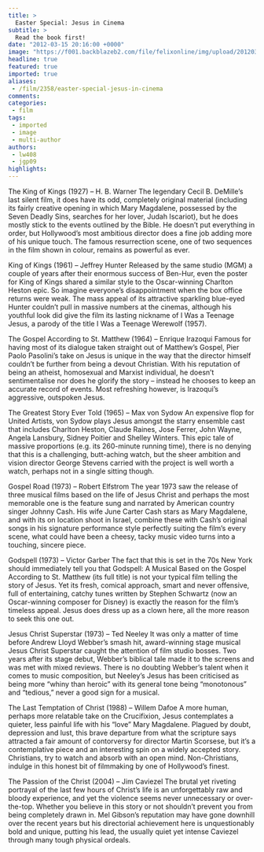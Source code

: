 ```yaml
---
title: >
  Easter Special: Jesus in Cinema
subtitle: >
  Read the book first!
date: "2012-03-15 20:16:00 +0000"
image: "https://f001.backblazeb2.com/file/felixonline/img/upload/201203152014-ams111-jesus.jpg"
headline: true
featured: true
imported: true
aliases:
 - /film/2358/easter-special-jesus-in-cinema
comments:
categories:
 - film
tags:
 - imported
 - image
 - multi-author
authors:
 - lw408
 - jgp09
highlights:
---
```


The King of Kings (1927) – H. B. Warner
 The legendary Cecil B. DeMille’s last silent film, it does have its odd, completely original material (including its fairly creative opening in which Mary Magdalene, possessed by the Seven Deadly Sins, searches for her lover, Judah Iscariot), but he does mostly stick to the events outlined by the Bible. He doesn’t put everything in order, but Hollywood’s most ambitious director does a fine job adding more of his unique touch. The famous resurrection scene, one of two sequences in the film shown in colour, remains as powerful as ever.

King of Kings (1961) – Jeffrey Hunter
 Released by the same studio (MGM) a couple of years after their enormous success of Ben-Hur, even the poster for King of Kings shared a similar style to the Oscar-winning Charlton Heston epic. So imagine everyone’s disappointment when the box office returns were weak. The mass appeal of its attractive sparkling blue-eyed Hunter couldn’t pull in massive numbers at the cinemas, although his youthful look did give the film its lasting nickname of I Was a Teenage Jesus, a parody of the title I Was a Teenage Werewolf (1957).

The Gospel According to St. Matthew (1964) – Enrique Irazoqui
 Famous for having most of its dialogue taken straight out of Matthew’s Gospel, Pier Paolo Pasolini’s take on Jesus is unique in the way that the director himself couldn’t be further from being a devout Christian. With his reputation of being an atheist, homosexual and Marxist individual, he doesn’t sentimentalise nor does he glorify the story – instead he chooses to keep an accurate record of events. Most refreshing however, is Irazoqui’s aggressive, outspoken Jesus.

The Greatest Story Ever Told (1965) – Max von Sydow
 An expensive flop for United Artists, von Sydow plays Jesus amongst the starry ensemble cast that includes Charlton Heston, Claude Raines, Jose Ferrer, John Wayne, Angela Lansbury, Sidney Poitier and Shelley Winters. This epic tale of massive proportions (e.g. its 260-minute running time), there is no denying that this is a challenging, butt-aching watch, but the sheer ambition and vision director George Stevens carried with the project is well worth a watch, perhaps not in a single sitting though.

Gospel Road (1973) – Robert Elfstrom
 The year 1973 saw the release of three musical films based on the life of Jesus Christ and perhaps the most memorable one is the feature sung and narrated by American country singer Johnny Cash. His wife June Carter Cash stars as Mary Magdalene, and with its on location shoot in Israel, combine these with Cash’s original songs in his signature performance style perfectly suiting the film’s every scene, what could have been a cheesy, tacky music video turns into a touching, sincere piece.

Godspell (1973) – Victor Garber
 The fact that this is set in the 70s New York should immediately tell you that Godspell: A Musical Based on the Gospel According to St. Matthew (its full title) is not your typical film telling the story of Jesus. Yet its fresh, comical approach, smart and never offensive, full of entertaining, catchy tunes written by Stephen Schwartz (now an Oscar-winning composer for Disney) is exactly the reason for the film’s timeless appeal. Jesus does dress up as a clown here, all the more reason to seek this one out.

Jesus Christ Superstar (1973) – Ted Neeley
 It was only a matter of time before Andrew Lloyd Webber’s smash hit, award-winning stage musical Jesus Christ Superstar caught the attention of film studio bosses. Two years after its stage debut, Webber’s biblical tale made it to the screens and was met with mixed reviews. There is no doubting Webber’s talent when it comes to music composition, but Neeley’s Jesus has been criticised as being more “whiny than heroic” with its general tone being “monotonous” and “tedious,” never a good sign for a musical.

The Last Temptation of Christ (1988) – Willem Dafoe
 A more human, perhaps more relatable take on the Crucifixion, Jesus contemplates a quieter, less painful life with his “love” Mary Magdalene. Plagued by doubt, depression and lust, this brave departure from what the scripture says attracted a fair amount of contorversy for director Martin Scorsese, but it’s a contemplative piece and an interesting spin on a widely accepted story. Christians, try to watch and absorb with an open mind. Non-Christians, indulge in this honest bit of filmmaking by one of Hollywood’s finest.

The Passion of the Christ (2004) – Jim Caviezel
 The brutal yet riveting portrayal of the last few hours of Christ’s life is an unforgettably raw and bloody experience, and yet the violence seems never unnecessary or over-the-top. Whether you believe in this story or not shouldn’t prevent you from being completely drawn in. Mel Gibson’s reputation may have gone downhill over the recent years but his directorial achievement here is unquestionably bold and unique, putting his lead, the usually quiet yet intense Caviezel through many tough physical ordeals.
